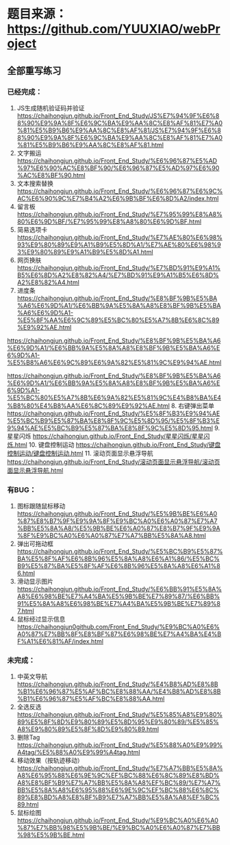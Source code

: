 # 题目来源：https://github.com/YUUXIAO/webProject

## 全部重写练习

### 已经完成：
1. JS生成随机验证码并验证  https://chaihongjun.github.io/Front_End_Study/JS%E7%94%9F%E6%88%90%E9%9A%8F%E6%9C%BA%E9%AA%8C%E8%AF%81%E7%A0%81%E5%B9%B6%E9%AA%8C%E8%AF%81/JS%E7%94%9F%E6%88%90%E9%9A%8F%E6%9C%BA%E9%AA%8C%E8%AF%81%E7%A0%81%E5%B9%B6%E9%AA%8C%E8%AF%81.html
2. 文字搬运 https://chaihongjun.github.io/Front_End_Study/%E6%96%87%E5%AD%97%E6%90%AC%E8%BF%90/%E6%96%87%E5%AD%97%E6%90%AC%E8%BF%90.html
3. 文本搜索替换 https://chaihongjun.github.io/Front_End_Study/%E6%96%87%E6%9C%AC%E6%90%9C%E7%B4%A2%E6%9B%BF%E6%8D%A2/index.html
4. 留言板 https://chaihongjun.github.io/Front_End_Study/%E7%95%99%E8%A8%80%E6%9D%BF/%E7%95%99%E8%A8%80%E6%9D%BF.html
5. 简易选项卡 https://chaihongjun.github.io/Front_End_Study/%E7%AE%80%E6%98%93%E9%80%89%E9%A1%B9%E5%8D%A1/%E7%AE%80%E6%98%93%E9%80%89%E9%A1%B9%E5%8D%A1.html
6. 网页换肤 https://chaihongjun.github.io/Front_End_Study/%E7%BD%91%E9%A1%B5%E6%8D%A2%E8%82%A4/%E7%BD%91%E9%A1%B5%E6%8D%A2%E8%82%A4.html
7. 进度条 https://chaihongjun.github.io/Front_End_Study/%E8%BF%9B%E5%BA%A6%E6%9D%A1/%E6%BB%9A%E5%8A%A8%E8%BF%9B%E5%BA%A6%E6%9D%A1-%E5%8F%AA%E6%9C%89%E5%BC%80%E5%A7%8B%E6%8C%89%E9%92%AE.html

https://chaihongjun.github.io/Front_End_Study/%E8%BF%9B%E5%BA%A6%E6%9D%A1/%E6%BB%9A%E5%8A%A8%E8%BF%9B%E5%BA%A6%E6%9D%A1-%E5%B8%A6%E6%9C%89%E6%9A%82%E5%81%9C%E9%94%AE.html

https://chaihongjun.github.io/Front_End_Study/%E8%BF%9B%E5%BA%A6%E6%9D%A1/%E6%BB%9A%E5%8A%A8%E8%BF%9B%E5%BA%A6%E6%9D%A1-%E5%BC%80%E5%A7%8B%E6%9A%82%E5%81%9C%E4%B8%BA%E4%B8%80%E4%B8%AA%E6%8C%89%E9%92%AE.html
8. 右键弹出菜单 https://chaihongjun.github.io/Front_End_Study/%E5%8F%B3%E9%94%AE%E5%BC%B9%E5%87%BA%E8%8F%9C%E5%8D%95/%E5%8F%B3%E9%94%AE%E5%BC%B9%E5%87%BA%E8%8F%9C%E5%8D%95.html
9. 星星闪烁  https://chaihongjun.github.io/Front_End_Study/星星闪烁/星星闪烁.html
10. 键盘控制运动  https://chaihongjun.github.io/Front_End_Study/键盘控制运动/键盘控制运动.html
11. 滚动页面显示悬浮导航 https://chaihongjun.github.io/Front_End_Study/滚动页面显示悬浮导航/滚动页面显示悬浮导航.html

### 有BUG：
1. 图标跟随鼠标移动 https://chaihongjun.github.io/Front_End_Study/%E5%9B%BE%E6%A0%87%E8%B7%9F%E9%9A%8F%E9%BC%A0%E6%A0%87%E7%A7%BB%E5%8A%A8/%E5%9B%BE%E6%A0%87%E8%B7%9F%E9%9A%8F%E9%BC%A0%E6%A0%87%E7%A7%BB%E5%8A%A8.html
2. 弹出可拖动框 https://chaihongjun.github.io/Front_End_Study/%E5%BC%B9%E5%87%BA%E5%8F%AF%E6%8B%96%E5%8A%A8%E6%A1%86/%E5%BC%B9%E5%87%BA%E5%8F%AF%E6%8B%96%E5%8A%A8%E6%A1%86.html
3. 滑动显示图片 https://chaihongjun.github.io/Front_End_Study/%E6%BB%91%E5%8A%A8%E6%98%BE%E7%A4%BA%E5%9B%BE%E7%89%87/%E6%BB%91%E5%8A%A8%E6%98%BE%E7%A4%BA%E5%9B%BE%E7%89%87.html
4. 鼠标经过显示信息 https://chaihongjun0github.com/Front_End_Study/%E9%BC%A0%E6%A0%87%E7%BB%8F%E8%BF%87%E6%98%BE%E7%A4%BA%E4%BF%A1%E6%81%AF/index.html

### 未完成：
1. 中英文导航 https://chaihongjun.github.io/Front_End_Study/%E4%B8%AD%E8%8B%B1%E6%96%87%E5%AF%BC%E8%88%AA/%E4%B8%AD%E8%8B%B1%E6%96%87%E5%AF%BC%E8%88%AA.html
2. 全选反选 https://chaihongjun.github.io/Front_End_Study/%E5%85%A8%E9%80%89%E5%8F%8D%E9%80%89%E5%8D%95%E9%80%89/%E5%85%A8%E9%80%89%E5%8F%8D%E9%80%89.html
3. 删除Tag https://chaihongjun.github.io/Front_End_Study/%E5%88%A0%E9%99%A4tag/%E5%88%A0%E9%99%A4tag.html
4. 移动效果（按轨迹移动） https://chaihongjun.github.io/Front_End_Study/%E7%A7%BB%E5%8A%A8%E6%95%88%E6%9E%9C%EF%BC%88%E6%8C%89%E8%BD%A8%E8%BF%B9%E7%A7%BB%E5%8A%A8%EF%BC%89/%E7%A7%BB%E5%8A%A8%E6%95%88%E6%9E%9C%EF%BC%88%E6%8C%89%E8%BD%A8%E8%BF%B9%E7%A7%BB%E5%8A%A8%EF%BC%89.html
5. 鼠标绘图 https://chaihongjun.github.io/Front_End_Study/%E9%BC%A0%E6%A0%87%E7%BB%98%E5%9B%BE/%E9%BC%A0%E6%A0%87%E7%BB%98%E5%9B%BE.html
